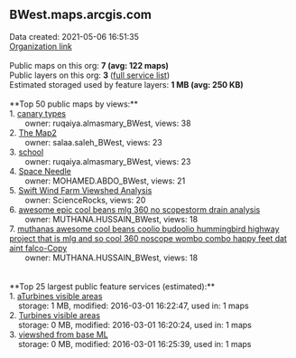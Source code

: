 <h2>BWest.maps.arcgis.com</h2> Data created: 2021-05-06 16:51:35 <br /><a target='new' href='https://BWest.maps.arcgis.com'>Organization link</a><br /><br />Public maps on this org: <b>7 (avg: 122 maps)</b><br />Public layers on this org: <b>3 </b>(<a target='new' href='https://services.arcgis.com/autUD2IC1Ncsx9PH/ArcGIS/rest/services'>full service list</a>)<br />Estimated storaged used by feature layers: <b>1 MB (avg: 250 KB)</b><br /><br />**Top 50 public maps by views:**<br />  1. <a target='new' href='https://www.arcgis.com/home/item.html?id=c6e108e675514ae9a9aff7e92700634e'>canary types</a> <br />  &nbsp;&nbsp;&nbsp;&nbsp; &nbsp;&nbsp;owner: ruqaiya.almasmary_BWest, views: 38<br />  2. <a target='new' href='https://www.arcgis.com/home/item.html?id=6b6803472c894c8e803fbcb43497e519'>The Map2</a> <br />  &nbsp;&nbsp;&nbsp;&nbsp; &nbsp;&nbsp;owner: salaa.saleh_BWest, views: 23<br />  3. <a target='new' href='https://www.arcgis.com/home/item.html?id=d633fb4144e84e568b0b9b238c1433ba'>school</a> <br />  &nbsp;&nbsp;&nbsp;&nbsp; &nbsp;&nbsp;owner: ruqaiya.almasmary_BWest, views: 23<br />  4. <a target='new' href='https://www.arcgis.com/home/item.html?id=50064ba0f9324932ba6090bf760a31bc'>Space Needle</a> <br />  &nbsp;&nbsp;&nbsp;&nbsp; &nbsp;&nbsp;owner: MOHAMED.ABDO_BWest, views: 21<br />  5. <a target='new' href='https://www.arcgis.com/home/item.html?id=1f3ba4582469489caa0df0524e540626'>Swift Wind Farm Viewshed Analysis</a> <br />  &nbsp;&nbsp;&nbsp;&nbsp; &nbsp;&nbsp;owner: ScienceRocks, views: 20<br />  6. <a target='new' href='https://www.arcgis.com/home/item.html?id=7dafc75117b64317bf69cbb053756a1c'>awesome  epic cool beans mlg 360 no scopestorm drain analysis</a> <br />  &nbsp;&nbsp;&nbsp;&nbsp; &nbsp;&nbsp;owner: MUTHANA.HUSSAIN_BWest, views: 18<br />  7. <a target='new' href='https://www.arcgis.com/home/item.html?id=6c5d80b9a7094260b818eb9ba1f7b7ed'>muthanas awesome cool beans coolio budoolio hummingbird highway project that is mlg and so cool 360 noscope wombo combo happy feet dat aint falco-Copy</a> <br />  &nbsp;&nbsp;&nbsp;&nbsp; &nbsp;&nbsp;owner: MUTHANA.HUSSAIN_BWest, views: 18<br /><br /><br />**Top 25 largest public feature services (estimated):**<br /> 1. <a target='new' href='https://www.arcgis.com/home/item.html?id=7934d26c914c4ca1a37041ee0762a616'>aTurbines visible areas</a><br /> &nbsp;&nbsp;&nbsp;&nbsp;storage: 1 MB, modified: 2016-03-01 16:22:47,  used in: 1 maps<br /> 2. <a target='new' href='https://www.arcgis.com/home/item.html?id=3c90eda7cb6f48f9a3234b8c0786bdb9'>Turbines visible areas</a><br /> &nbsp;&nbsp;&nbsp;&nbsp;storage: 0 MB, modified: 2016-03-01 16:20:24,  used in: 1 maps<br /> 3. <a target='new' href='https://www.arcgis.com/home/item.html?id=9c8404b9637a49a4b329b078013f9353'>viewshed from base ML</a><br /> &nbsp;&nbsp;&nbsp;&nbsp;storage: 0 MB, modified: 2016-03-01 16:25:39,  used in: 1 maps<br />